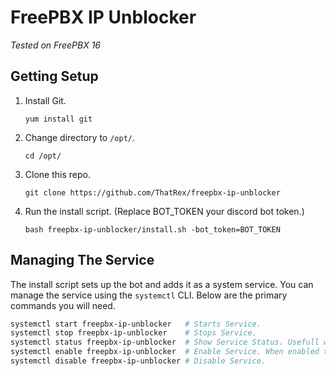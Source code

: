 # FreePBX IP Unblocker

_Tested on FreePBX 16_

## Getting Setup

1.  Install Git.
    ```
    yum install git
    ```
2.  Change directory to `/opt/`.
    ```
    cd /opt/
    ```
3.  Clone this repo.
    ```
    git clone https://github.com/ThatRex/freepbx-ip-unblocker
    ```
4.  Run the install script. (Replace BOT_TOKEN your discord bot token.)

    ```
    bash freepbx-ip-unblocker/install.sh -bot_token=BOT_TOKEN
    ```

## Managing The Service

The install script sets up the bot and adds it as a system service. You can manage the service using the `systemctl` CLI. Below are the primary commands you will need.

```bash
systemctl start freepbx-ip-unblocker   # Starts Service.
systemctl stop freepbx-ip-unblocker    # Stops Service.
systemctl status freepbx-ip-unblocker  # Show Service Status. Usefull when something goes wrong.
systemctl enable freepbx-ip-unblocker  # Enable Service. When enabled the service will start automaticly.
systemctl disable freepbx-ip-unblocker # Disable Service.
```

